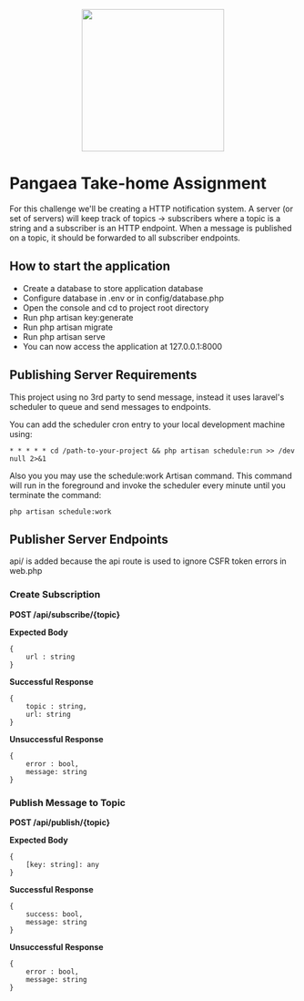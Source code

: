 <p align="center"><a href="https://devsarfo.io" target="_blank"><img src="https://devsarfo.io/assets/images/photo.png" width="250"></a></p>


# Pangaea Take-home Assignment 

For this challenge we'll be creating a HTTP notification system. A server (or set of servers) will keep track of topics ->
subscribers where a topic is a string and a subscriber is an HTTP endpoint. When a message is published on a topic, it
should be forwarded to all subscriber endpoints.

## How to start the application
- Create a database to store application database
- Configure database in .env or in config/database.php
- Open the console and cd to project root directory
- Run php artisan key:generate
- Run php artisan migrate
- Run php artisan serve
- You can now access the application at 127.0.0.1:8000


## Publishing Server Requirements
This project using no 3rd party to send message, instead it uses laravel's scheduler to queue and send messages to endpoints.
 
You can add the scheduler cron entry to your local development machine using: 

    * * * * * cd /path-to-your-project && php artisan schedule:run >> /dev null 2>&1

Also you you may use the schedule:work Artisan command. This command will run in the foreground and invoke the scheduler every minute until you terminate the command:

    php artisan schedule:work

## Publisher Server Endpoints
api/ is added because the api route is used to ignore CSFR token errors in web.php

### Create Subscription

**POST /api/subscribe/{topic}**

**Expected Body** 

    { 
        url : string 
    }

**Successful Response** 

    { 
        topic : string, 
        url: string 
    }

**Unsuccessful Response** 
    
    { 
        error : bool, 
        message: string 
    }


### Publish Message to Topic

**POST /api/publish/{topic}**

**Expected Body** 
    
    {
        [key: string]: any
    }

**Successful Response** 

    {
        success: bool,
        message: string
    }

**Unsuccessful Response** 

    { 
        error : bool, 
        message: string 
    }